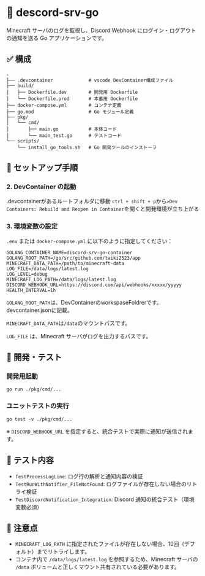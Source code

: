 # 📣 descord-srv-go

Minecraft サーバのログを監視し、Discord Webhook にログイン・ログアウトの通知を送る Go アプリケーションです。

## ✅ 構成

```
.
├── .devcontainer             # vscode DevContainer構成ファイル
├── build/
│   ├── Dockerfile.dev        # 開発用 Dockerfile
│   └── Dockerfile.prod       # 本番用 Dockerfile
├── docker-compose.yml        # コンテナ定義
├── go.mod                    # Go モジュール定義
├── pkg/
│   └── cmd/
│       ├── main.go           # 本体コード
│       └── main_test.go      # テストコード
└── scripts/
    └── install_go_tools.sh   # Go 開発ツールのインストーラ
```

## 🚀 セットアップ手順

### 2. DevContainer の起動

.devcontainerがあるルートフォルダに移動
`ctrl + shift + p`から`>Dev Containers: Rebuild and Reopen in Container`を開くと開発環境が立ち上がる

### 3. 環境変数の設定

`.env` または `docker-compose.yml` に以下のように指定してください：

```env
GOLANG_CONTAINER_NAME=discord-srv-go-container
GOLANG_ROOT_PATH=/go/src/github.com/taiki2523/app
MINECRAFT_DATA_PATH=/path/to/minecraft-data
LOG_FILE=/data/logs/latest.log
LOG_LEVEL=debug
MINECRAFT_LOG_PATH=/data/logs/latest.log
DISCORD_WEBHOOK_URL=https://discord.com/api/webhooks/xxxxx/yyyyy
HEALTH_INTERVAL=1h
```
`GOLANG_ROOT_PATH`は、DevContainerのworkspaseFoldrerです。devcontainer.jsonに記載。

`MINECRAFT_DATA_PATH`は`/data`のマウントパスです。

`LOG_FILE` は、Minecraft サーバがログを出力するパスです。

## 🔎 開発・テスト

### 開発用起動

```devcontainer bash
go run ./pkg/cmd/...
```

### ユニットテストの実行

```devcontainer bash
go test -v ./pkg/cmd/...
```

※ `DISCORD_WEBHOOK_URL` を指定すると、統合テストで実際に通知が送信されます。

## 🔧 テスト内容

* `TestProcessLogLine`: ログ行の解析と通知内容の検証
* `TestRunWithNotifier_FileNotFound`: ログファイルが存在しない場合のリトライ検証
* `TestDiscordNotification_Integration`: Discord 通知の統合テスト（環境変数必須）

## 📌 注意点

* `MINECRAFT_LOG_PATH` に指定されたファイルが存在しない場合、10回（デフォルト）までリトライします。
* コンテナ内で `/data/logs/latest.log` を参照するため、Minecraft サーバの `/data` ボリュームと正しくマウント共有されている必要があります。

